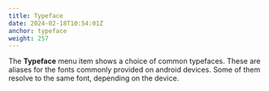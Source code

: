 ```yaml
---
title: Typeface
date: 2024-02-18T10:54:01Z
anchor: typeface
weight: 257
---
```


The **Typeface** menu item shows a choice of common typefaces. These
are aliases for the fonts commonly provided on android devices. Some
of them resolve to the same font, depending on the device.
